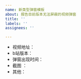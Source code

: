 ```yaml
---
name: 新类型弹窗模板
about: 报告目前版本无法屏蔽的视频弹窗
title: ''
labels: ''
assignees: ''

---
```


- 视频地址：
- b站版本：
- 弹窗出现时间：
- 截图 ：
- 其他：
